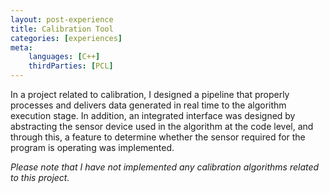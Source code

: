 ```yaml
---
layout: post-experience
title: Calibration Tool
categories: [experiences]
meta:
    languages: [C++]
    thirdParties: [PCL]
---
```


In a project related to calibration, I designed a pipeline that properly processes and delivers data generated in real time to the algorithm execution stage. In addition, an integrated interface was designed by abstracting the sensor device used in the algorithm at the code level, and through this, a feature to determine whether the sensor required for the program is operating was implemented.

*Please note that I have not implemented any calibration algorithms related to this project.*
